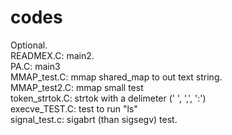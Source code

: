 # codes
Optional.<br>
READMEX.C: main2.<br>
PA.C: main3<br>
MMAP_test.C: mmap shared_map to out text string.<br>
MMAP_test2.C: mmap small test<br>
token_strtok.C: strtok with a delimeter (' ', ',', ':')<br>
execve_TEST.C: test to run "ls"<br>
signal_test.c: sigabrt (than sigsegv) test.<br>
<br>
<br>
<br>
